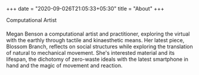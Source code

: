 +++
date = "2020-09-026T21:05:33+05:30"
title = "About"
+++

<!--### Hello-->
Computational Artist 

####
<!--Find me on instagram [here](https://www.instagram.com/megnbenson/)-->

Megan Benson a computational artist and practitioner, exploring the virtual with the earthly through tactile and kinaesthetic means. Her latest piece, Blossom Branch, reflects on social structures while exploring the translation of natural to mechanical movement. She's interested material and its lifespan, the dichotomy of zero-waste ideals with the latest smartphone in hand and the magic of movement and reaction. 
<!--
![This is me][1]

[1]: /static/img/me2.jpg
-->


<!--this was just index.md but change to underscore-->

<!--![Console](https://github.com/mrmierzejewski/hugo-theme-console/blob/master/images/preview.png?raw=true)-->
<!--
```
## Installation

```
$ mkdir themes
$ cd themes
$ git submodule add https://github.com/mrmierzejewski/hugo-theme-console.git hugo-theme-console
```
  ```  
See the [Hugo documentation](https://gohugo.io/themes/installing/) for more information.

## Configuration

Set theme parameter in your config file:

```
```
theme = "hugo-theme-console"
```
```
## License

Copyright © 2020 [Marcin Mierzejewski](https://mrmierzejewski.com/)

The theme is released under the MIT License. Check the [original theme license](https://github.com/panr/hugo-theme-terminal/blob/master/LICENSE.md) for additional licensing information.
-->
```